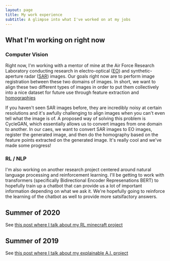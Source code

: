 ```yaml
---
layout: page
title: My work experience
subtitle: A glimpse into what I've worked on at my jobs
---
```


## What I'm working on right now

### Computer Vision 

Right now, I'm working with a mentor of mine at the Air Force Research Laboratory conducting research in electro-optical ([EO](https://en.wikipedia.org/wiki/Electro-optical_sensor)) and synthetic-aperture radar ([SAR](https://en.wikipedia.org/wiki/Synthetic-aperture_radar)) images. Our goals right now are to perform image registration between these two domains of images. In short, we want to align these two different types of images in order to put them collectively into a nice dataset for future use through feature extraction and [homographies](https://en.wikipedia.org/wiki/Homography_(computer_vision))

If you haven't seen SAR images before, they are incredibly noisy at certain resolutions and it's awfully challenging to align images when you can't even tell what the image is of. A proposed way of solving this problem is CycleGAN, which essentially allows us to convert images from one domain to another. In our caes, we want to convert SAR images to EO images, register the generated image, and then do the homography based on the feature points extracted on the generated image. It's really cool and we've made some progress!


### RL / NLP

I'm also working on another research project centered around natural language processing and reinforcement learning. I'll be getting to work with transformers (specifically Bidirectional Encoder Represenations BERT) to hopefully train up a chatbot that can provide us a lot of important information depending on what we ask it. We're hopefully going to reinforce the learning of the chatbot as well to provide more satsifactory answers. 

## Summer of 2020

See [this post where I talk about my RL minecraft project](_projects/MineRL.md)

## Summer of 2019

See [this post where I talk about my explainable A.I. project](_projects/GradCAM.md)


